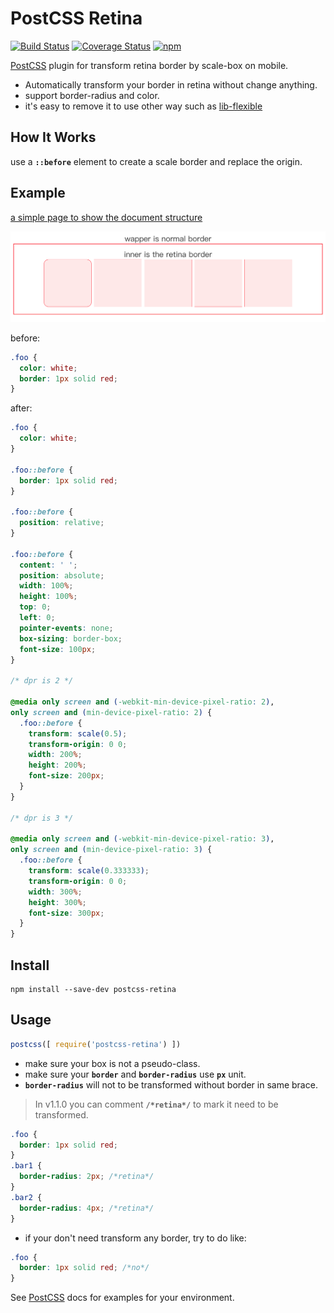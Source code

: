 # PostCSS Retina 
[![Build Status][ci-img]][ci]  [![Coverage Status][cover-img]][cover]  [![npm](https://img.shields.io/npm/dt/postcss-retina.svg)](https://www.npmjs.com/package/postcss-retina)

[PostCSS] plugin for transform retina border by scale-box on mobile.

* Automatically transform your border in retina without change anything.  
* support border-radius and color.
* it's easy to remove it to use other way such as [lib-flexible](https://github.com/amfe/lib-flexible)

## How It Works
use a **```::before```** element to create a scale border and replace the origin.


## Example
[a simple page to show the document structure](https://rawgit.com/Ziphwy/postcss-retina/master/example/index.html)  

![](./example/example.png)  

[PostCSS]: https://github.com/postcss/postcss
[ci-img]:  https://travis-ci.org/Ziphwy/postcss-retina.svg
[ci]:      https://travis-ci.org/Ziphwy/postcss-retina

[cover-img]: https://coveralls.io/repos/github/Ziphwy/postcss-retina/badge.svg?branch=master
[cover]:     https://coveralls.io/github/Ziphwy/postcss-retina?branch=master

before:

```css
.foo {
  color: white;
  border: 1px solid red;
}
```  

after:

```css
.foo {
  color: white;
}

.foo::before {
  border: 1px solid red;
}

.foo::before {
  position: relative;
}

.foo::before {
  content: ' ';
  position: absolute;
  width: 100%;
  height: 100%;
  top: 0;
  left: 0;
  pointer-events: none;
  box-sizing: border-box;
  font-size: 100px;
}

/* dpr is 2 */

@media only screen and (-webkit-min-device-pixel-ratio: 2), 
only screen and (min-device-pixel-ratio: 2) {
  .foo::before {
    transform: scale(0.5);
    transform-origin: 0 0;
    width: 200%;
    height: 200%;
    font-size: 200px;
  }
}

/* dpr is 3 */

@media only screen and (-webkit-min-device-pixel-ratio: 3), 
only screen and (min-device-pixel-ratio: 3) {
  .foo::before {
    transform: scale(0.333333);
    transform-origin: 0 0;
    width: 300%;
    height: 300%;
    font-size: 300px;
  }
}
```

## Install
```
npm install --save-dev postcss-retina
```

## Usage

```js
postcss([ require('postcss-retina') ])
```

* make sure your box is not a pseudo-class.
* make sure your **```border```** and **```border-radius```** use **```px```** unit.
* **```border-radius```** will not to be transformed without border in same brace.  
> In v1.1.0 you can comment **```/*retina*/```** to mark it need to be transformed.
```css
.foo {
  border: 1px solid red;
}
.bar1 {
  border-radius: 2px; /*retina*/
}
.bar2 {
  border-radius: 4px; /*retina*/
}
```
* if your don't need transform any border, try to do like: 

```css
.foo {  
  border: 1px solid red; /*no*/ 
}
```

See [PostCSS] docs for examples for your environment.
